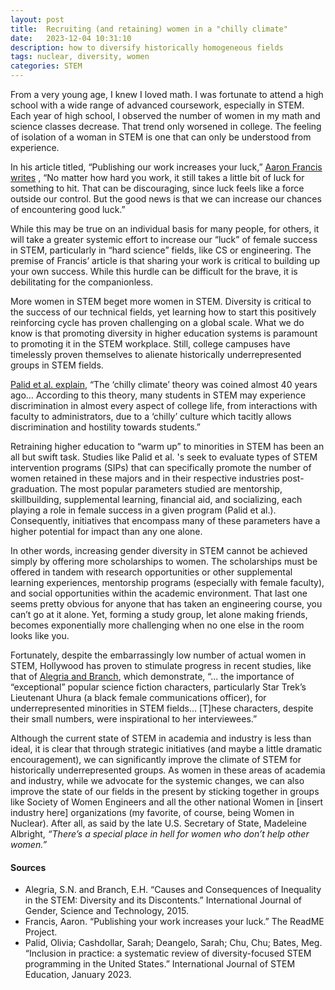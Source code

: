 ```yaml
---
layout: post
title:  Recruiting (and retaining) women in a "chilly climate"
date:   2023-12-04 10:31:10
description: how to diversify historically homogeneous fields
tags: nuclear, diversity, women
categories: STEM
---
```

From a very young age, I knew I loved math. I was fortunate to attend a high school with a wide range of advanced coursework, especially in STEM. Each year of high school, I observed the number of women in my math and science classes decrease. That trend only worsened in college. The feeling of isolation of a woman in STEM is one that can only be understood from experience. 

In his article titled, “Publishing our work increases your luck,” <a href="https://github.com/readme/guides/publishing-your-work">Aaron Francis writes</a> , “No matter how hard you work, it still takes a little bit of luck for something to hit. That can be discouraging, since luck feels like a force outside our control. But the good news is that we can increase our chances of encountering good luck.”

While this may be true on an individual basis for many people, for others, it will take a greater systemic effort to increase our “luck” of female success in STEM, particularly in “hard science” fields, like CS or engineering. The premise of Francis’ article is that sharing your work is critical to building up your own success. While this hurdle can be difficult for the brave, it is debilitating for the companionless. 

More women in STEM beget more women in STEM. Diversity is critical to the success of our technical fields, yet learning how to start this positively reinforcing cycle has proven challenging on a global scale. What we do know is that promoting diversity in higher education systems is paramount to promoting it in the STEM workplace. Still, college campuses have timelessly proven themselves to alienate historically underrepresented groups in STEM fields.

<a href="https://stemeducationjournal.springeropen.com/articles/10.1186/s40594-022-00387-3">Palid et al. explain</a>, “The ‘chilly climate’ theory was coined almost 40 years ago… According to this theory, many students in STEM may experience discrimination in almost every aspect of college life, from interactions with faculty to administrators, due to a ‘chilly’ culture which tacitly allows discrimination and hostility towards students.”

Retraining higher education to “warm up” to minorities in STEM has been an all but swift task. Studies like Palid et al. 's seek to evaluate types of STEM intervention programs (SIPs) that can specifically promote the number of women retained in these majors and in their respective industries post-graduation. The most popular parameters studied are mentorship, skillbuilding, supplemental learning, financial aid, and socializing, each playing a role in female success in a given program (Palid et al.). Consequently, initiatives that encompass many of these parameters have a higher potential for impact than any one alone. 

In other words, increasing gender diversity in STEM cannot be achieved simply by offering more scholarships to women. The scholarships must be offered in tandem with research opportunities or other supplemental learning experiences, mentorship programs (especially with female faculty), and social opportunities within the academic environment. That last one seems pretty obvious for anyone that has taken an engineering course, you can’t go at it alone. Yet, forming a study group, let alone making friends, becomes exponentially more challenging when no one else in the room looks like you. 

Fortunately, despite the embarrassingly low number of actual women in STEM, Hollywood has proven to stimulate progress in recent studies, like that of <a href="https://genderandset.open.ac.uk/index.php/genderandset/article/view/307"> Alegria and Branch</a>, which demonstrate, “... the importance of “exceptional” popular science fiction characters, particularly Star Trek’s Lieutenant Uhura (a black female communications officer), for underrepresented minorities in STEM fields… [T]hese characters, despite their small numbers, were inspirational to her interviewees.”

Although the current state of STEM in academia and industry is less than ideal, it is clear that through strategic initiatives (and maybe a little dramatic encouragement), we can significantly improve the climate of STEM for historically underrepresented groups. As women in these areas of academia and industry, while we advocate for the systemic changes, we can also improve the state of our fields in the present by sticking together in groups like Society of Women Engineers and all the other national Women in [insert industry here] organizations (my favorite, of course, being Women in Nuclear). After all, as said by the late U.S. Secretary of State, Madeleine Albright, <em>“There’s a special place in hell for women who don’t help other women.”</em>


#### Sources
<ul>
    <li>Alegria, S.N. and Branch, E.H. “Causes and Consequences of Inequality in the STEM: Diversity and its Discontents.” International Journal of Gender, Science and Technology, 2015.</li>
    <li>Francis, Aaron. “Publishing your work increases your luck.” The ReadME Project.</li>
    <li>Palid, Olivia; Cashdollar, Sarah; Deangelo, Sarah; Chu, Chu; Bates, Meg. “Inclusion in practice: a systematic review of diversity-focused STEM programming in the United States.” International Journal of STEM Education, January 2023.</li>
</ul>

